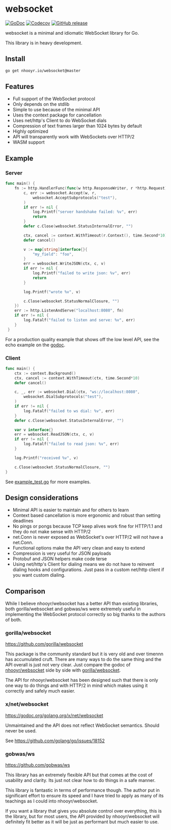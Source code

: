 # websocket

[![GoDoc](https://godoc.org/nhooyr.io/websocket?status.svg)](https://godoc.org/nhooyr.io/websocket)
[![Codecov](https://img.shields.io/codecov/c/github/nhooyr/websocket.svg)](https://codecov.io/gh/nhooyr/websocket)
[![GitHub release](https://img.shields.io/github/release/nhooyr/websocket.svg)](https://github.com/nhooyr/websocket/releases)

websocket is a minimal and idiomatic WebSocket library for Go.

This library is in heavy development.

## Install

```bash
go get nhooyr.io/websocket@master
```

## Features

- Full support of the WebSocket protocol
- Only depends on the stdlib
- Simple to use because of the minimal API
- Uses the context package for cancellation
- Uses net/http's Client to do WebSocket dials
- Compression of text frames larger than 1024 bytes by default
- Highly optimized
- API will transparently work with WebSockets over HTTP/2
- WASM support

## Example

### Server

```go
func main() {
	fn := http.HandlerFunc(func(w http.ResponseWriter, r *http.Request) {
		c, err := websocket.Accept(w, r,
			websocket.AcceptSubprotocols("test"),
		)
		if err != nil {
			log.Printf("server handshake failed: %v", err)
			return
		}
		defer c.Close(websocket.StatusInternalError, "")

		ctx, cancel := context.WithTimeout(r.Context(), time.Second*10)
		defer cancel()

		v := map[string]interface{}{
			"my_field": "foo",
		}
		err = websocket.WriteJSON(ctx, c, v)
		if err != nil {
			log.Printf("failed to write json: %v", err)
			return
		}

		log.Printf("wrote %v", v)

		c.Close(websocket.StatusNormalClosure, "")
	})
	err := http.ListenAndServe("localhost:8080", fn)
	if err != nil {
		log.Fatalf("failed to listen and serve: %v", err)
	}
 }
```

For a production quality example that shows off the low level API, see the echo example on the [godoc](https://godoc.org/nhooyr.io/websocket#Accept).

### Client

```go
func main() {
	ctx := context.Background()
	ctx, cancel := context.WithTimeout(ctx, time.Second*10)
	defer cancel()

	c, _, err := websocket.Dial(ctx, "ws://localhost:8080",
		websocket.DialSubprotocols("test"),
	)
	if err != nil {
		log.Fatalf("failed to ws dial: %v", err)
	}
	defer c.Close(websocket.StatusInternalError, "")

	var v interface{}
	err = websocket.ReadJSON(ctx, c, v)
	if err != nil {
		log.Fatalf("failed to read json: %v", err)
	}

	log.Printf("received %v", v)

	c.Close(websocket.StatusNormalClosure, "")
}
```

See [example_test.go](example_test.go) for more examples.

## Design considerations

- Minimal API is easier to maintain and for others to learn
- Context based cancellation is more ergonomic and robust than setting deadlines
- No pings or pongs because TCP keep alives work fine for HTTP/1.1 and they do not make
  sense with HTTP/2
- net.Conn is never exposed as WebSocket's over HTTP/2 will not have a net.Conn.
- Functional options make the API very clean and easy to extend
- Compression is very useful for JSON payloads
- Protobuf and JSON helpers make code terse
- Using net/http's Client for dialing means we do not have to reinvent dialing hooks
  and configurations. Just pass in a custom net/http client if you want custom dialing.

## Comparison

While I believe nhooyr/websocket has a better API than existing libraries, 
both gorilla/websocket and gobwas/ws were extremely useful in implementing the
WebSocket protocol correctly so big thanks to the authors of both.

### gorilla/websocket

https://github.com/gorilla/websocket

This package is the community standard but it is very old and over timennn
has accumulated cruft. There are many ways to do the same thing and the API
overall is just not very clear. Just compare the godoc of
[nhooyr/websocket](godoc.org/github.com/nhooyr/websocket) side by side with
[gorilla/websocket](godoc.org/github.com/gorilla/websocket).

The API for nhooyr/websocket has been designed such that there is only one way to do things
and with HTTP/2 in mind which makes using it correctly and safely much easier.

### x/net/websocket

https://godoc.org/golang.org/x/net/websocket

Unmaintained and the API does not reflect WebSocket semantics. Should never be used.

See https://github.com/golang/go/issues/18152

### gobwas/ws

https://github.com/gobwas/ws

This library has an extremely flexible API but that comes at the cost of usability
and clarity. Its just not clear how to do things in a safe manner. 

This library is fantastic in terms of performance though. The author put in significant
effort to ensure its speed and I have tried to apply as many of its teachings as
I could into nhooyr/websocket.

If you want a library that gives you absolute control over everything, this is the library,
but for most users, the API provided by nhooyr/websocket will definitely fit better as it will
be just as performant but much easier to use.
